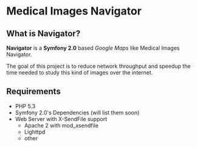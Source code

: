 Medical Images Navigator
========================

What is Navigator?
------------------

**Navigator** is a __Symfony 2.0__ based _Google Maps_
like Medical Images Navigator.

The goal of this project is to reduce network throughput
and speedup the time needed to study this kind of images
over the internet.

Requirements
------------
- PHP 5.3
- Symfony 2.0's Dependencies (will list them soon)
- Web Server with X-SendFile support
  - Apache 2 with mod_xsendfile
  - Lighttpd
  - other

